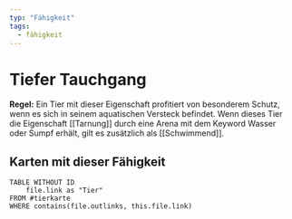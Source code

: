 ```yaml
---
typ: "Fähigkeit"
tags:
  - fähigkeit
---
```


# Tiefer Tauchgang

**Regel:** Ein Tier mit dieser Eigenschaft profitiert von besonderem Schutz, wenn es
sich in seinem aquatischen Versteck befindet. Wenn dieses Tier die Eigenschaft [[Tarnung]] durch eine Arena mit dem Keyword Wasser oder Sumpf erhält, gilt es zusätzlich als [[Schwimmend]].

## Karten mit dieser Fähigkeit

```dataview
TABLE WITHOUT ID   
	file.link as "Tier"
FROM #tierkarte
WHERE contains(file.outlinks, this.file.link)
````

